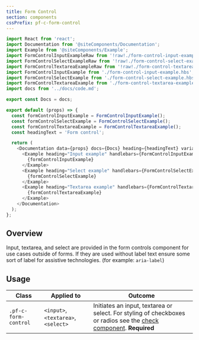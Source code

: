```yaml
---
title: Form Control
section: components
cssPrefix: pf-c-form-control
---
```

```js
import React from 'react';
import Documentation from '@siteComponents/Documentation';
import Example from '@siteComponents/Example';
import FormControlInputExampleRaw from '!raw!./form-control-input-example.hbs';
import FormControlSelectExampleRaw from '!raw!./form-control-select-example.hbs';
import FormControlTextareaExampleRaw from '!raw!./form-control-textarea-example.hbs';
import FormControlInputExample from './form-control-input-example.hbs';
import FormControlSelectExample from './form-control-select-example.hbs';
import FormControlTextareaExample from './form-control-textarea-example.hbs';
import docs from '../docs/code.md';

export const Docs = docs;

export default (props) => {
  const formControlInputExample = FormControlInputExample();
  const formControlSelectExample = FormControlSelectExample();
  const formControlTextareaExample = FormControlTextareaExample();
  const headingText = 'Form control';

  return (
    <Documentation data={props} docs={Docs} heading={headingText} variablesRoot={variablesRoot}>
      <Example heading="Input example" handlebars={FormControlInputExampleRaw}>
        {formControlInputExample}
      </Example>
      <Example heading="Select example" handlebars={FormControlSelectExampleRaw}>
        {formControlSelectExample}
      </Example>
      <Example heading="Textarea example" handlebars={FormControlTextareaExampleRaw}>
        {formControlTextareaExample}
      </Example>
    </Documentation>
  );
};
```

## Overview

Input, textarea, and select are provided in the form controls component for use cases outside of forms. If they are used without label text ensure some sort of label for assistive technologies. (for example: `aria-label`)


## Usage

| Class | Applied to | Outcome |
| -- | -- | -- |
| `.pf-c-form-control` | `<input>`,`<textarea>`, `<select>` |  Initiates an input, textarea or select. For styling of checkboxes or radios see the [check component](../../Check/examples/). **Required**  |
